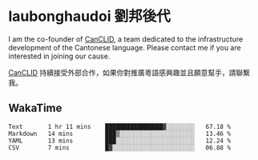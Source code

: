# laubonghaudoi 劉邦後代

I am the co-founder of [CanCLID](https://github.com/CanCLID), a team dedicated to the infrastructure development of the Cantonese language. Please contact me if you are interested in joining our cause.

[CanCLID](https://github.com/CanCLID) 持續接受外部合作，如果你對推廣粵語感興趣並且願意幫手，請聯繫我。


## WakaTime

<!--START_SECTION:waka-->
```text
Text       1 hr 11 mins    ████████████████▓░░░░░░░░   67.18 % 
Markdown   14 mins         ███▒░░░░░░░░░░░░░░░░░░░░░   13.46 % 
YAML       13 mins         ███░░░░░░░░░░░░░░░░░░░░░░   12.24 % 
CSV        7 mins          █▓░░░░░░░░░░░░░░░░░░░░░░░   06.88 % 
```
<!--END_SECTION:waka-->
